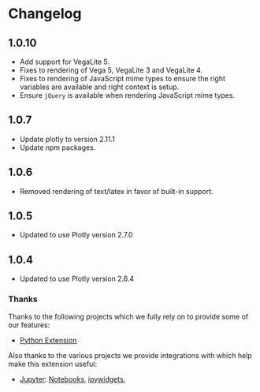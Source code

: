 # Changelog

## 1.0.10
* Add support for VegaLite 5.
* Fixes to rendering of Vega 5, VegaLite 3 and VegaLite 4.
* Fixes to rendering of JavaScript mime types to ensure the right variables are available and right context is setup.
* Ensure `jQuery` is available when rendering JavaScript mime types.

## 1.0.7
* Update plotly to version 2.11.1
* Update npm packages.

## 1.0.6
* Removed rendering of text/latex in favor of built-in support.

## 1.0.5
* Updated to use Plotly version 2.7.0

## 1.0.4
* Updated to use Plotly version 2.6.4

### Thanks

Thanks to the following projects which we fully rely on to provide some of
our features:

-   [Python Extension](https://marketplace.visualstudio.com/items?itemName=ms-python.python)

Also thanks to the various projects we provide integrations with which help
make this extension useful:

-   [Jupyter](https://jupyter.org/):
    [Notebooks](https://jupyter-notebook.readthedocs.io/en/latest/?badge=latest),
    [ipywidgets](https://ipywidgets.readthedocs.io/en/latest/),
